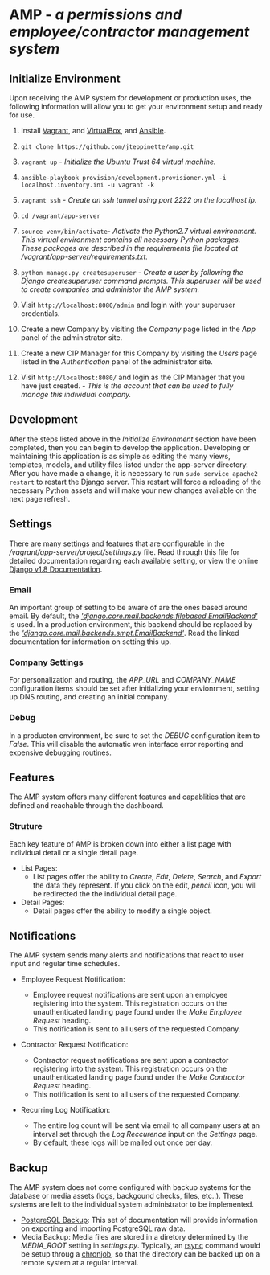 # AMP - *a permissions and employee/contractor management system*

## Initialize Environment

Upon receiving the AMP system for development or production uses, the following information will allow you to get your environment setup and ready for use.

1. Install [Vagrant](https://www.vagrantup.com/downloads.html), and [VirtualBox](https://www.virtualbox.org/wiki/Downloads), and [Ansible](https://www.ansible.com).

2. `git clone https://github.com/jteppinette/amp.git`

3. `vagrant up` - _Initialize the Ubuntu Trust 64 virtual machine._

5. `ansible-playbook provision/development.provisioner.yml -i localhost.inventory.ini -u vagrant -k`

6. `vagrant ssh` - _Create an ssh tunnel using port 2222 on the localhost ip._

7. `cd /vagrant/app-server`

8. `source venv/bin/activate`- _Activate the Python2.7 virtual environment. This virtual environment contains all necessary Python packages. These packages are described in the requirements file located at /vagrant/app-server/requirements.txt._

9. `python manage.py createsuperuser` - _Create a user by following the Django *createsuperuser* command prompts. This superuser will be used to create companies and administor the AMP system._

10. Visit `http://localhost:8080/admin` and login with your superuser credentials.

11. Create a new Company by visiting the  *Company* page listed in the *App* panel of the administrator site.

12. Create a new CIP Manager for this Company by visiting the  *Users* page listed in the *Authentication* panel of the administrator site.

13. Visit `http://localhost:8080/` and login as the CIP Manager that you have just created. - _This is the account that can be used to fully manage this individual company._

## Development

After the steps listed above in the _Initialize Environment_ section have been completed, then you can begin to develop the application.
Developing or maintaining this application is as simple as editing the many views, templates, models, and utility files listed under the app-server directory.
After you have made a change, it is necessary to run `sudo service apache2 restart` to restart the Django server.
This restart will force a reloading of the necessary Python assets and will make your new changes available on the next page refresh.

## Settings

There are many settings and features that are configurable in the _/vagrant/app-server/project/settings.py_ file.
Read through this file for detailed documentation regarding each available setting, or
view the online [Django v1.8 Documentation](https://docs.djangoproject.com/en/1.8/ref/settings/).

### Email

An important group of setting to be aware of are the ones based around email.
By default, the [_'django.core.mail.backends.filebased.EmailBackend'_](https://docs.djangoproject.com/en/1.8/topics/email/#file-backend) is used.
In a production environment, this backend should be replaced by the [_'django.core.mail.backends.smpt.EmailBackend'_](https://docs.djangoproject.com/en/1.8/topics/email/#smtp-backend).
Read the linked documentation for information on setting this up.

### Company Settings

For personalization and routing, the *APP_URL* and *COMPANY_NAME* configuration items should be set after initializing your envionrment, setting up DNS routing, and creating an initial company.

### Debug

In a producton environment, be sure to set the *DEBUG* configuration item to _False_. This will disable the automatic wen interface error reporting and expensive debugging routines.

## Features

The AMP system offers many different features and capablities that are defined and reachable through the dashboard.

### Struture

Each key feature of AMP is broken down into either a list page with individual detail or a single detail page.

* List Pages:
    * List pages offer the ability to _Create_, _Edit_, _Delete_, _Search_, and _Export_ the data they represent. If you click on the edit, _pencil_ icon, you will be redirected the the individual detail page.
* Detail Pages:
    * Detail pages offer the ability to modify a single object.

## Notifications

The AMP system sends many alerts and notifications that react to user input and regular time schedules.

* Employee Request Notification: 
    * Employee request notifications are sent upon an employee registering into the system. This registration occurs on the unauthenticated landing page found under the _Make Employee Request_ heading.
    * This notification is sent to all users of the requested Company.

* Contractor Request Notification: 
    * Contractor request notifications are sent upon a contractor registering into the system. This registration occurs on the unauthenticated landing page found under the _Make Contractor Request_ heading.
    * This notification is sent to all users of the requested Company.

* Recurring Log Notification:
    * The entire log count will be sent via email to all company users at an interval set through the _Log Reccurence_ input on the _Settings_ page.
    * By default, these logs will be mailed out once per day.

## Backup

The AMP system does not come configured with backup systems for the database or media assets (logs, backgound checks, files, etc..). These systems are left to the individual system administrator to be implemented.

* [PostgreSQL Backup](http://www.postgresql.org/docs/9.1/static/backup.html): This set of documentation will provide information on exporting and importing PostgreSQL raw data.
* Media Backup: Media files are stored in a diretory determined by the *MEDIA_ROOT* setting in *settings.py*. Typically, an [rsync](http://linux.die.net/man/1/rsync) command would be setup throug a [chronjob](http://man7.org/linux/man-pages/man5/crontab.5.html), so that the directory can be backed up on a remote system at a regular interval.


